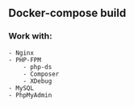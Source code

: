 ## Docker-compose build

### Work with:

```
- Nginx
- PHP-FPM
    - php-ds
    - Composer
    - XDebug
- MySQL
- PhpMyAdmin
```
